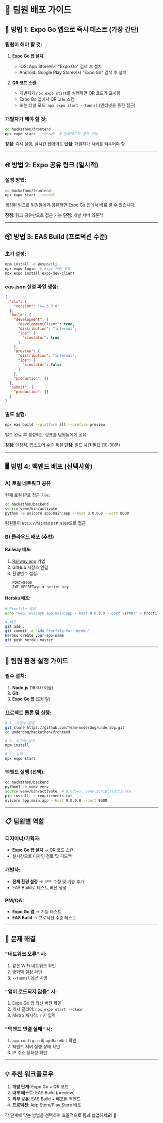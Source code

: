 # 🚀 팀원 배포 가이드

## 📱 방법 1: Expo Go 앱으로 즉시 테스트 (가장 간단)

### 팀원이 해야 할 것:
1. **Expo Go 앱 설치**
   - iOS: App Store에서 "Expo Go" 검색 후 설치
   - Android: Google Play Store에서 "Expo Go" 검색 후 설치

2. **QR 코드 스캔**
   - 개발자가 `npx expo start`를 실행하면 QR 코드가 표시됨
   - Expo Go 앱에서 QR 코드 스캔
   - 또는 터널 모드: `npx expo start --tunnel` (인터넷을 통한 접근)

### 개발자가 해야 할 것:
```bash
cd hackathon/frontend
npx expo start --tunnel  # 인터넷으로 공유 가능
```

**장점**: 즉시 실행, 실시간 업데이트
**단점**: 개발자가 서버를 켜두어야 함

---

## 🌐 방법 2: Expo 공유 링크 (일시적)

### 설정 방법:
```bash
cd hackathon/frontend
npx expo start --tunnel
```

생성된 링크를 팀원들에게 공유하면 Expo Go 앱에서 바로 열 수 있습니다.

**장점**: 링크 공유만으로 접근 가능
**단점**: 개발 서버 의존적

---

## 📦 방법 3: EAS Build (프로덕션 수준)

### 초기 설정:
```bash
npm install -g @expo/cli
npx expo login  # Expo 계정 필요
npx expo install expo-dev-client
```

### eas.json 설정 파일 생성:
```json
{
  "cli": {
    "version": ">= 3.0.0"
  },
  "build": {
    "development": {
      "developmentClient": true,
      "distribution": "internal",
      "ios": {
        "simulator": true
      }
    },
    "preview": {
      "distribution": "internal",
      "ios": {
        "simulator": false
      }
    },
    "production": {}
  },
  "submit": {
    "production": {}
  }
}
```

### 빌드 실행:
```bash
npx eas build --platform all --profile preview
```

빌드 완료 후 생성되는 링크를 팀원들에게 공유

**장점**: 안정적, 앱스토어 수준 품질
**단점**: 빌드 시간 필요 (10-30분)

---

## 🖥️ 방법 4: 백엔드 배포 (선택사항)

### A) 로컬 네트워크 공유
현재 로컬 IP로 접근 가능:
```bash
cd hackathon/backend
source venv/bin/activate
python -m uvicorn app.main:app --host 0.0.0.0 --port 8000
```

팀원들이 `http://당신의로컬IP:8000`으로 접근

### B) 클라우드 배포 (추천)

#### Railway 배포:
1. [Railway.app](https://railway.app) 가입
2. GitHub 저장소 연결
3. 환경변수 설정:
   ```
   PORT=8000
   JWT_SECRET=your-secret-key
   ```

#### Heroku 배포:
```bash
# Procfile 생성
echo "web: uvicorn app.main:app --host 0.0.0.0 --port \$PORT" > Procfile

# 배포
git add .
git commit -m "Add Procfile for Heroku"
heroku create your-app-name
git push heroku master
```

---

## 🔧 팀원 환경 설정 가이드

### 필수 설치:
1. **Node.js** (18.0.0 이상)
2. **Git**
3. **Expo Go 앱** (모바일)

### 프로젝트 클론 및 실행:
```bash
# 1. 저장소 클론
git clone https://github.com/Team-underdog/underdog.git
cd underdog/hackathon/frontend

# 2. 의존성 설치
npm install

# 3. 실행
npx expo start
```

### 백엔드 실행 (선택):
```bash
cd hackathon/backend
python3 -m venv venv
source venv/bin/activate  # Windows: venv\Scripts\activate
pip install -r requirements.txt
uvicorn app.main:app --host 0.0.0.0 --port 8000
```

---

## 📋 팀원별 역할

### 디자이너/기획자:
- **Expo Go 앱 설치** → QR 코드 스캔
- 실시간으로 디자인 검토 및 피드백

### 개발자:
- **전체 환경 설정** → 코드 수정 및 기능 추가
- EAS Build로 테스트 버전 생성

### PM/QA:
- **Expo Go 앱** → 기능 테스트
- **EAS Build** → 프로덕션 수준 테스트

---

## 🚨 문제 해결

### "네트워크 오류" 시:
1. 같은 WiFi 네트워크 확인
2. 방화벽 설정 확인
3. `--tunnel` 옵션 사용

### "앱이 로드되지 않음" 시:
1. Expo Go 앱 최신 버전 확인
2. 캐시 클리어: `npx expo start --clear`
3. Metro 재시작: `r` 키 입력

### "백엔드 연결 실패" 시:
1. `app.config.ts`의 `apiBaseUrl` 확인
2. 백엔드 서버 실행 상태 확인
3. IP 주소 정확성 확인

---

## 💡 추천 워크플로우

1. **개발 단계**: Expo Go + QR 코드
2. **내부 테스트**: EAS Build (preview)
3. **외부 공유**: EAS Build + 배포된 백엔드
4. **프로덕션**: App Store/Play Store 배포

각 단계에 맞는 방법을 선택하여 효율적으로 팀과 협업하세요! 🎉
